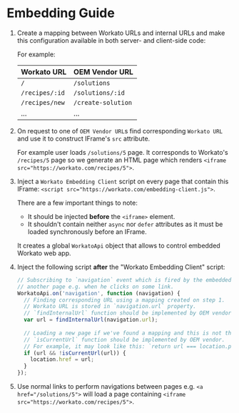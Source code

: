 # Embedding Guide

1. Create a mapping between Workato URLs and internal URLs and make this configuration available in both server- and client-side code:  
    
    For example:

    | Workato URL     | OEM Vendor URL      |
    | ----------------| --------------------|
    | `/`             |  `/solutions`       |
    | `/recipes/:id`  |  `/solutions/:id`   |
    | `/recipes/new`  |  `/create-solution` |
    | ...             |	...                 |

2. On request to one of `OEM Vendor URL`s find corresponding `Workato URL` and use it to construct IFrame's `src` attribute.  

    For example user loads `/solutions/5` page. It corresponds to Workato's `/recipes/5` page so we generate an HTML page
    which renders `<iframe src="https://workato.com/recipes/5">`.

3. Inject a `Workato Embedding Client` script on every page that contain this IFrame: `<script src="https://workato.com/embedding-client.js">`.
  
    There are a few important things to note:
    - It should be injected **before** the `<iframe>` element.
    - It shouldn't contain neither `async` nor `defer` attributes as it must be loaded synchronously before an IFrame.
    
    It creates a global `WorkatoApi` object that allows to control embedded Workato web app.
    
4. Inject the following script **after** the "Workato Embedding Client" script:
    ```js
    // Subscribing to `navigation` event which is fired by the embedded Workato app when user attempts to load
    // another page e.g. when he clicks on some link.
    WorkatoApi.on('navigation', function (navigation) {
      // Finding corresponding URL using a mapping created on step 1.
      // Workato URL is stored in `navigation.url` property.
      // `findInternalUrl` function should be implemented by OEM vendor.
      var url = findInternalUrl(navigation.url);
      
      // Loading a new page if we've found a mapping and this is not the current page.
      // `isCurrentUrl` function should be implemented by OEM vendor.
      // For example, it may look like this: `return url === location.pathname`.
      if (url && !isCurrentUrl(url)) {
        location.href = url;
      }
    });
    ```

5. Use normal links to perform navigations between pages e.g. `<a href="/solutions/5">` will load a page containing
    `<iframe src="https://workato.com/recipes/5">`.
   


